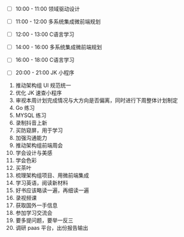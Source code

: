 - [ ] 10:00 - 11:00 领域驱动设计
- [ ] 11:00 - 12:00 多系统集成微前端规划
- [ ] 12:00 - 13:00 C语言学习
- [ ] 14:00 - 16:00 多系统集成微前端规划
- [ ] 16:00 - 18:00 C语言学习
- [ ] 20:00 - 21:00 JK 小程序




















1. 推动架构组 UI 规范统一
2. 优化 JK 速查小程序
3. 审视本周计划完成情况与大方向是否偏离，同时进行下周整体计划制定
4. Go 练习
5. MYSQL 练习
6. 录制抖音上新
7. 买防窥屏，用于学习
8.  加强沟通能力
9.  推动架构组前端周会
10. 学会设计与美感
11. 学会色彩
12. 买茶叶
13. 梳理架构组项目、用微前端集成
14. 学习英语，阅读新材料
15. 好书应该略读一遍，再细读一遍
16. 录视频课
17. 获取国外一手信息
18. 参加学习交流会
19. 要多提问题，要举一反三
20. 调研 paas 平台，出份报告输出